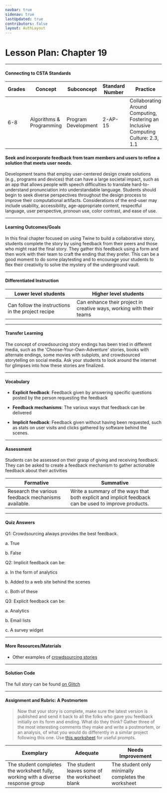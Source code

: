 ```yaml
---
navbar: true
sidenav: true
lastUpdated: true
contributors: false
layout: AuthLayout
---
```


# Lesson Plan: Chapter 19
---
#### Connecting to CSTA Standards

Grades | Concept | Subconcept | Standard Number | Practice
---|---|---|---|---
6-8 | Algorithms & Programming | Program Development | 2-AP-15 | Collaborating Around Computing, Fostering an Inclusive Computing Culture: 2.3, 1.1 |

#### Seek and incorporate feedback from team members and users to refine a solution that meets user needs.

Development teams that employ user-centered design create solutions (e.g., programs and devices) that can have a large societal impact, such as an app that allows people with speech difficulties to translate hard-to-understand pronunciation into understandable language. Students should begin to seek diverse perspectives throughout the design process to improve their computational artifacts. Considerations of the end-user may include usability, accessibility, age-appropriate content, respectful language, user perspective, pronoun use, color contrast, and ease of use.

---

#### Learning Outcomes/Goals

In this final chapter focused on using Twine to build a collaborative story, students complete the story by using feedback from their peers and those who might read the final story. They gather this feedback using a form and then work with their team to craft the ending that they prefer. This can be a good moment to do some playtesting and to encourage your students to flex their creativity to solve the mystery of the underground vault.

---

#### Differentiated Instruction

Lower level students | Higher level students
---|---
Can follow the instructions in the project recipe | Can enhance their project in creative ways, working with their teams

---

#### Transfer Learning

The concept of crowdsourcing story endings has been tried in different media, such as the 'Choose-Your-Own-Adventure' stories, books with alternate endings, some movies with subplots, and crowdsourced storytelling on social media. Ask your students to look around the internet for glimpses into how these stories are finalized.

---

#### Vocabulary

- **Explicit feedback**: Feedback given by answering specific questions posted by the person requesting the feedback

- **Feedback mechanisms**: The various ways that feedback can be delivered

- **Implicit feedback**: Feedback given without having been requested, such as stats on user visits and clicks gathered by software behind the scenes.

---

#### Assessment

Students can be assessed on their grasp of giving and receiving feedback. They can be asked to create a feedback mechanism to gather actionable feedback about their activities

Formative | Summative
---|---
Research the various feedback mechanisms available. | Write a summary of the ways that both explicit and implicit feedback can be used to improve products.

---

#### Quiz Answers

Q1: Crowdsourcing always provides the best feedback. 

a. 	True 

b. 	<span class="highlight">False</span> 

Q2: Implicit feedback can be: 

a. 	In the form of analytics  

b. 	Added to a web site behind the scenes 

c.	<span class="highlight">Both of these</span> 

Q3: Explicit feedback can be: 

a. 	Analytics 

b. 	Email lists 

c. 	<span class="highlight">A survey widget</span>  

---

#### More Resources/Materials

- Other examples of [crowdsourcing stories](https://lisalisson.com/crowdsourcing-family-stories/)

---

#### Solution Code

The full story can be found [on Glitch](https://fir-shell-ambulance.glitch.me/)

---

#### Assignment and Rubric: A Postmortem

> Now that your story is complete, make sure the latest version is published and send it back to all the folks who gave you feedback initially on its form and ending. What do they think? Gather three of the most interesting comments they make and write a postmortem, or an analysis, of what you would do differently in a similar project following this one. Use [this worksheet](./assets/ch19-worksheet.pdf) for useful prompts. 

Exemplary | Adequate | Needs Improvement 
---|---|---
The student completes the worksheet fully, working with a diverse response group | The student leaves some of the worksheet blank | The student only minimally completes the worksheet

